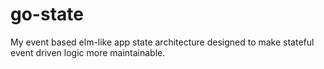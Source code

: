 # go-state
My event based elm-like app state architecture designed to make stateful event driven logic more maintainable.
